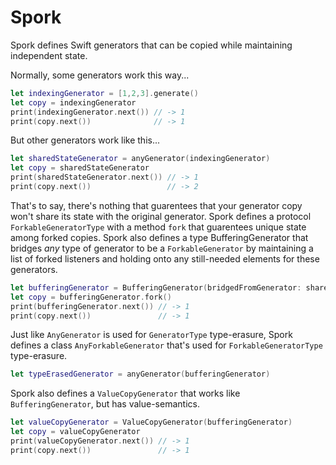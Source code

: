 # Spork
Spork defines Swift generators that can be copied while maintaining independent state.

Normally, some generators work this way...
```swift
let indexingGenerator = [1,2,3].generate()
let copy = indexingGenerator
print(indexingGenerator.next()) // -> 1
print(copy.next())              // -> 1
```

But other generators work like this...
```swift
let sharedStateGenerator = anyGenerator(indexingGenerator)
let copy = sharedStateGenerator
print(sharedStateGenerator.next()) // -> 1
print(copy.next())                 // -> 2
```

That's to say, there's nothing that guarentees that your generator copy won't share its state with the original generator. Spork defines a protocol `ForkableGeneratorType` with a method `fork` that guarentees unique state among forked copies. Spork also defines a type BufferingGenerator that bridges *any* type of generator to be a `ForkableGenerator` by maintaining a list of forked listeners and holding onto any still-needed elements for these generators.

```swift
let bufferingGenerator = BufferingGenerator(bridgedFromGenerator: sharedStateGenerator)
let copy = bufferingGenerator.fork()
print(bufferingGenerator.next()) // -> 1
print(copy.next())               // -> 1
```

Just like `AnyGenerator` is used for `GeneratorType` type-erasure, Spork defines a class `AnyForkableGenerator` that's used for `ForkableGeneratorType` type-erasure.
```swift
let typeErasedGenerator = anyGenerator(bufferingGenerator)
```

Spork also defines a `ValueCopyGenerator` that works like `BufferingGenerator`, but has value-semantics.
```swift
let valueCopyGenerator = ValueCopyGenerator(bufferingGenerator)
let copy = valueCopyGenerator
print(valueCopyGenerator.next()) // -> 1
print(copy.next())               // -> 1
```
